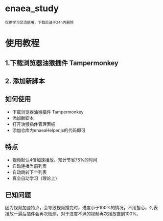 # enaea_study
`仅供学习交流使用，下载后请于24h内删除`
# 使用教程
## 1.下载浏览器油猴插件 Tampermonkey
## 2. 添加新脚本

## 如何使用
* 下载浏览器油猴插件 Tampermonkey
* 添加新脚本
* 打开油猴插件管理面板
* 添加仓库内enaeaHelper.js的代码即可

## 特点
* 视频默认4倍加速播放，预计节省75%的时间
* 自动连播当前列表
* 自动跳转下个列表
* 真全自动学习（理论上）

## 已知问题
因为视频加速特点，会导致视频播完时，进度小于100%的情况，不用担心，列表播放一遍后插件会再次检测，对于进度不满的视频再次播放直到100%。